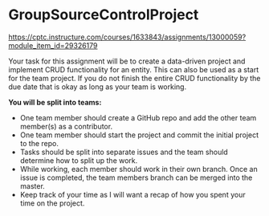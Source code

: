 # GroupSourceControlProject

https://cptc.instructure.com/courses/1633843/assignments/13000059?module_item_id=29326179

Your task for this assignment will be to create a data-driven project and implement CRUD functionality 
for an entity. This can also be used as a start for the team project. If you do not finish the entire 
CRUD functionality by the due date that is okay as long as your team is working. 

**You will be split into teams:**

* One team member should create a GitHub repo and add the other team member(s) as a contributor.
* One team member should start the project and commit the initial project to the repo.
* Tasks should be split into separate issues and the team should determine how to split up the work.
* While working, each member should work in their own branch. Once an issue is completed, the team 
  members branch can be merged into the master.
* Keep track of your time as I will want a recap of how you spent your time on the project. 
